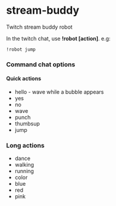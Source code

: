 # stream-buddy
Twitch stream buddy robot


In the twitch chat, use **!robot [action]**. e.g:

`!robot jump`

### Command chat options
#### Quick actions
- hello - wave while a bubble appears
- yes 
- no
- wave
- punch
- thumbsup
- jump

### Long actions
- dance
- walking
- running
- color
 - blue
 - red
 - pink

 